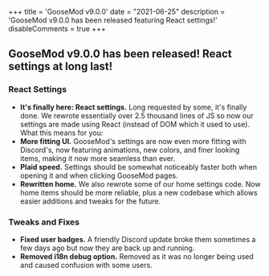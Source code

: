 +++
title = 'GooseMod v9.0.0'
date = "2021-06-25"
description = 'GooseMod v9.0.0 has been released featuring React settings!'
disableComments = true
+++

## **GooseMod v9.0.0** has been released! React settings at long last!

### React Settings

- **It's finally here: React settings.** Long requested by some, it's finally done. We rewrote essentially over 2.5 thousand lines of JS so now our settings are made using React (instead of DOM which it used to use). What this means for you:
- **More fitting UI.** GooseMod's settings are now even more fitting with Discord's, now featuring animations, new colors, and finer looking items, making it now more seamless than ever.
- **Plaid speed.** Settings should be somewhat noticeably faster both when opening it and when clicking GooseMod pages.
- **Rewritten home.** We also rewrote some of our home settings code. Now home items should be more reliable, plus a new codebase which allows easier additions and tweaks for the future.

### Tweaks and Fixes

- **Fixed user badges.** A friendly Discord update broke them sometimes a few days ago but now they are back up and running.
- **Removed i18n debug option.** Removed as it was no longer being used and caused confusion with some users.